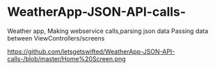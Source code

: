 # WeatherApp-JSON-API-calls-
Weather app, Making webservice calls,parsing json data Passing data between ViewControllers/screens

https://github.com/letsgetswifted/WeatherApp-JSON-API-calls-/blob/master/Home%20Screen.png

